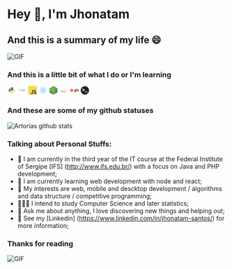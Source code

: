 # Hey 👋, I'm Jhonatam
## And this is a summary of my life 😄
<img alt="GIF" src="https://media.giphy.com/media/836HiJc7pgzy8iNXCn/giphy.gif"/>

### And this is a little bit of what I do or I'm learning

<div>
<code><img height="20" src="https://raw.githubusercontent.com/github/explore/80688e429a7d4ef2fca1e82350fe8e3517d3494d/topics/python/python.png"></code>
<code><img height="20" src="https://raw.githubusercontent.com/github/explore/80688e429a7d4ef2fca1e82350fe8e3517d3494d/topics/java/java.png"></code>
<code><img height="20" src="https://raw.githubusercontent.com/github/explore/80688e429a7d4ef2fca1e82350fe8e3517d3494d/topics/javascript/javascript.png"></code>
<code><img height="20" src="https://raw.githubusercontent.com/github/explore/80688e429a7d4ef2fca1e82350fe8e3517d3494d/topics/react/react.png"></code>
<code><img height="20" src="https://raw.githubusercontent.com/github/explore/80688e429a7d4ef2fca1e82350fe8e3517d3494d/topics/nodejs/nodejs.png"></code>
<code><img height="20" src="https://raw.githubusercontent.com/github/explore/80688e429a7d4ef2fca1e82350fe8e3517d3494d/topics/mysql/mysql.png"></code>
<code><img height="20" src="https://raw.githubusercontent.com/github/explore/80688e429a7d4ef2fca1e82350fe8e3517d3494d/topics/git/git.png"></code>
<code><img height="20" src="https://raw.githubusercontent.com/github/explore/80688e429a7d4ef2fca1e82350fe8e3517d3494d/topics/terminal/terminal.png"></code>
<div />
  
### And these are some of my github statuses

![Artorias github stats](https://github-readme-stats.vercel.app/api?username=Artorias-Knight&show_icons=true&hide_border=true)

### Talking about Personal Stuffs:

- 💼 I am currently in the third year of the IT course at the Federal Institute of Sergipe [IFS] (http://www.ifs.edu.br/) with a focus on Java and PHP development;
- 🌱 I am currently learning web development with node and react;
- 🤔 My interests are web, mobile and descktop development / algorithms and data structure / competitive programming;
- 👨🏽‍💻 I intend to study Computer Science and later statistics;
- 💬 Ask me about anything, I love discovering new things and helping out;
- 📝 See my [Linkedin] (https://www.linkedin.com/in/jhonatam-santos/) for more information;


### Thanks for reading
 <img align="" alt="GIF" src="https://i.pinimg.com/originals/e4/26/70/e426702edf874b181aced1e2fa5c6cde.gif" />
